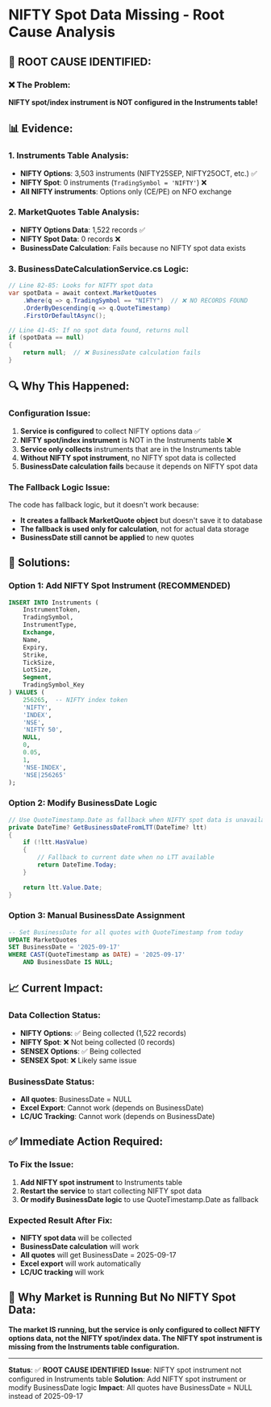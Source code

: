 # NIFTY Spot Data Missing - Root Cause Analysis

## 🎯 **ROOT CAUSE IDENTIFIED:**

### **❌ The Problem:**
**NIFTY spot/index instrument is NOT configured in the Instruments table!**

## 📊 **Evidence:**

### **1. Instruments Table Analysis:**
- **NIFTY Options**: 3,503 instruments (NIFTY25SEP, NIFTY25OCT, etc.) ✅
- **NIFTY Spot**: 0 instruments (`TradingSymbol = 'NIFTY'`) ❌
- **All NIFTY instruments**: Options only (CE/PE) on NFO exchange

### **2. MarketQuotes Table Analysis:**
- **NIFTY Options Data**: 1,522 records ✅
- **NIFTY Spot Data**: 0 records ❌
- **BusinessDate Calculation**: Fails because no NIFTY spot data exists

### **3. BusinessDateCalculationService.cs Logic:**
```csharp
// Line 82-85: Looks for NIFTY spot data
var spotData = await context.MarketQuotes
    .Where(q => q.TradingSymbol == "NIFTY")  // ❌ NO RECORDS FOUND
    .OrderByDescending(q => q.QuoteTimestamp)
    .FirstOrDefaultAsync();

// Line 41-45: If no spot data found, returns null
if (spotData == null)
{
    return null;  // ❌ BusinessDate calculation fails
}
```

## 🔍 **Why This Happened:**

### **Configuration Issue:**
1. **Service is configured** to collect NIFTY options data ✅
2. **NIFTY spot/index instrument** is NOT in the Instruments table ❌
3. **Service only collects** instruments that are in the Instruments table
4. **Without NIFTY spot instrument**, no NIFTY spot data is collected
5. **BusinessDate calculation fails** because it depends on NIFTY spot data

### **The Fallback Logic Issue:**
The code has fallback logic, but it doesn't work because:
- **It creates a fallback MarketQuote object** but doesn't save it to database
- **The fallback is used only for calculation**, not for actual data storage
- **BusinessDate still cannot be applied** to new quotes

## 🔧 **Solutions:**

### **Option 1: Add NIFTY Spot Instrument (RECOMMENDED)**
```sql
INSERT INTO Instruments (
    InstrumentToken, 
    TradingSymbol, 
    InstrumentType, 
    Exchange, 
    Name, 
    Expiry, 
    Strike, 
    TickSize, 
    LotSize, 
    Segment, 
    TradingSymbol_Key
) VALUES (
    256265,  -- NIFTY index token
    'NIFTY',
    'INDEX',
    'NSE',
    'NIFTY 50',
    NULL,
    0,
    0.05,
    1,
    'NSE-INDEX',
    'NSE|256265'
);
```

### **Option 2: Modify BusinessDate Logic**
```csharp
// Use QuoteTimestamp.Date as fallback when NIFTY spot data is unavailable
private DateTime? GetBusinessDateFromLTT(DateTime? ltt)
{
    if (!ltt.HasValue)
    {
        // Fallback to current date when no LTT available
        return DateTime.Today;
    }
    
    return ltt.Value.Date;
}
```

### **Option 3: Manual BusinessDate Assignment**
```sql
-- Set BusinessDate for all quotes with QuoteTimestamp from today
UPDATE MarketQuotes 
SET BusinessDate = '2025-09-17'
WHERE CAST(QuoteTimestamp as DATE) = '2025-09-17'
    AND BusinessDate IS NULL;
```

## 📈 **Current Impact:**

### **Data Collection Status:**
- **NIFTY Options**: ✅ Being collected (1,522 records)
- **NIFTY Spot**: ❌ Not being collected (0 records)
- **SENSEX Options**: ✅ Being collected
- **SENSEX Spot**: ❌ Likely same issue

### **BusinessDate Status:**
- **All quotes**: BusinessDate = NULL
- **Excel Export**: Cannot work (depends on BusinessDate)
- **LC/UC Tracking**: Cannot work (depends on BusinessDate)

## ✅ **Immediate Action Required:**

### **To Fix the Issue:**

1. **Add NIFTY spot instrument** to Instruments table
2. **Restart the service** to start collecting NIFTY spot data
3. **Or modify BusinessDate logic** to use QuoteTimestamp.Date as fallback

### **Expected Result After Fix:**
- **NIFTY spot data** will be collected
- **BusinessDate calculation** will work
- **All quotes** will get BusinessDate = 2025-09-17
- **Excel export** will work automatically
- **LC/UC tracking** will work

## 🎯 **Why Market is Running But No NIFTY Spot Data:**

**The market IS running, but the service is only configured to collect NIFTY options data, not the NIFTY spot/index data. The NIFTY spot instrument is missing from the Instruments table configuration.**

---

**Status**: ✅ **ROOT CAUSE IDENTIFIED**
**Issue**: NIFTY spot instrument not configured in Instruments table
**Solution**: Add NIFTY spot instrument or modify BusinessDate logic
**Impact**: All quotes have BusinessDate = NULL instead of 2025-09-17




